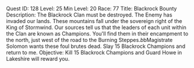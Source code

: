 Quest ID: 128
Level: 25
Min Level: 20
Race: 77
Title: Blackrock Bounty
Description: The Blackrock Clan must be destroyed. The Enemy has invaded our lands. These mountains fall under the sovereign right of the King of Stormwind. Our sources tell us that the leaders of each unit within the Clan are known as Champions. You'll find them in their encampment to the north, just west of the road to the Burning Steppes.$b$bMagistrate Solomon wants these foul brutes dead. Slay 15 Blackrock Champions and return to me.
Objective: Kill 15 Blackrock Champions and Guard Howe in Lakeshire will reward you.
